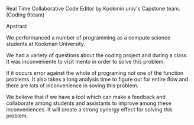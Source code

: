 Real Time Collaborative Code Editor by Kookmin univ's Capstone team.(Coding 9team)

Apstract

We performanced a number of programming as a compute science students at Kookman University.

We had a variety of questions about the coding project and during a class.
It was inconveniente to visit mento in order to solve this problem.

If it occurs error against the whole of programing not one of the function problems.
It also takes a long analysis time to figure out for entire flow and there are lots of inconvenience in soving this problem.

We believe that if we have a tool which can make a feedback and collaborate among students and assistants to improve among
these inconveniences. 
It will create a strong synergy effect for solving this problem.
